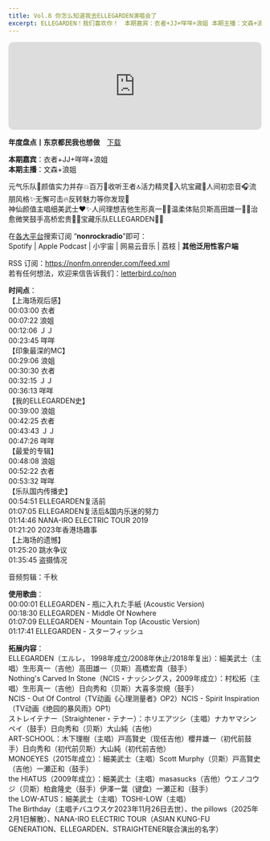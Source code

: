 ```yaml
---
title: Vol.8 你怎么知道我去ELLEGARDEN演唱会了
excerpt: ELLEGARDEN！我们喜欢你！　本期嘉宾：衣者+JJ+咩咩+浪姐 本期主播：文森+浪姐　在各大平台搜索订阅 “nonrockradio”即可
---
```


<iframe allow="autoplay *; encrypted-media *; fullscreen *; clipboard-write" frameborder="0" height="175" style="width:100%;max-width:660px;overflow:hidden;border-radius:10px;" sandbox="allow-forms allow-popups allow-same-origin allow-scripts allow-storage-access-by-user-activation allow-top-navigation-by-user-activation" src="https://embed.podcasts.apple.com/cn/podcast/id1630413360?i=1000701439659"></iframe>  

**年度盘点丨东京都民我也想做**　[下载](https://dts.podtrac.com/redirect.mp3/baabao-episode-stream-set.s3.amazonaws.com/7810813edaa7453ebe0dc98b81247c59--202505050655541746428154.mp3)  
  
**本期嘉宾**：衣者+JJ+咩咩+浪姐  
**本期主播**：文森+浪姐  
  
元气乐队💫颜值实力并存💥百万💯收听王者🔝活力精灵🧚入坑宝藏💌人间初恋音🎧流朋风格✨无懈可击🔥反转魅力等你发现🎁  
神仙颜值主唱细美武士❤️✨人间理想吉他生形真一💚✨温柔体贴贝斯高田雄一💙✨治愈微笑鼓手高桥宏贵💜✨宝藏乐队ELLEGARDEN🧡✨  
  
在[各大平台](https://nonfm.onrender.com/)搜索订阅 “**nonrockradio**”即可：  
Spotify | Apple Podcast | 小宇宙 | 网易云音乐 | 荔枝 | **其他泛用性客户端**  
  
RSS 订阅：https://nonfm.onrender.com/feed.xml  
若有任何想法，欢迎来信告诉我们：[letterbird.co/non](https://letterbird.co/non)  
  
**时间点**：  
【上海场观后感】  
00:03:00 衣者  
00:07:22 浪姐  
00:12:06 ＪＪ  
00:23:45 咩咩  
【印象最深的MC】  
00:29:06 浪姐  
00:30:30 衣者  
00:32:15 ＪＪ  
00:36:13 咩咩  
【我的ELLEGARDEN史】  
00:39:00 浪姐  
00:42:25 衣者  
00:43:43 ＪＪ  
00:47:26 咩咩  
【最爱的专辑】  
00:48:08 浪姐  
00:52:22 衣者  
00:53:32 咩咩  
【乐队国内传播史】  
00:54:51 ELLEGARDEN复活前  
01:07:05 ELLEGARDEN复活后&国内乐迷的努力  
01:14:46 NANA-IRO ELECTRIC TOUR 2019  
01:21:20 2023年香港场趣事  
【上海场的遗憾】  
01:25:20 跳水争议  
01:35:45 盗摄情况  
  
音频剪辑：千秋  
  
**使用歌曲**：  
00:00:01 ELLEGARDEN - 瓶に入れた手紙 (Acoustic Version)  
00:18:30 ELLEGARDEN - Middle Of Nowhere  
01:07:09 ELLEGARDEN - Mountain Top (Acoustic Version)  
01:17:41 ELLEGARDEN - スターフィッシュ  
  
**拓展内容**：   
ELLEGARDEN（エルレ， 1998年成立/2008年休止/2018年复出）：細美武士（主唱）生形真一（吉他）高田雄一（贝斯）高橋宏貴（鼓手）  
Nothing's Carved In Stone（NCIS・ナッシングス，2009年成立）：村松拓（主唱）生形真一（吉他）日向秀和（贝斯）大喜多崇規（鼓手）  
NCIS - Out Of Control（TV动画《心理测量者》OP2）NCIS - Spirit Inspiration（TV动画《绝园的暴风雨》OP1）  
ストレイテナー（Straightener・テナー）：ホリエアツシ（主唱）ナカヤマシンペイ（鼓手）日向秀和（贝斯）大山純（吉他）  
ART-SCHOOL：木下理樹（主唱）戸高賢史（现任吉他）櫻井雄一（初代前鼓手）日向秀和（初代前贝斯）大山純（初代前吉他）  
MONOEYES（2015年成立）：細美武士（主唱）Scott Murphy（贝斯）戸高賢史（吉他）一瀬正和（鼓手）  
the HIATUS（2009年成立）：細美武士（主唱）masasucks（吉他）ウエノコウジ（贝斯）柏倉隆史（鼓手）伊澤一葉（键盘）一瀬正和（鼓手）  
the LOW-ATUS：細美武士（主唱）TOSHI-LOW（主唱）  
The Birthday（主唱チバユウスケ2023年11月26日去世）、the pillows（2025年2月1日解散）、NANA-IRO ELECTRIC TOUR（ASIAN KUNG-FU GENERATION、ELLEGARDEN、STRAIGHTENER联合演出的名字）